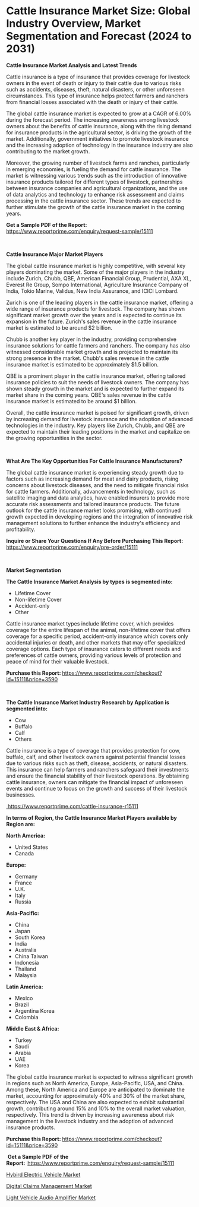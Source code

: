 <p><h1>Cattle Insurance Market Size: Global Industry Overview, Market Segmentation and Forecast (2024 to 2031)</h1></p><p><strong>Cattle Insurance Market Analysis and Latest Trends</strong></p>
<p><p>Cattle insurance is a type of insurance that provides coverage for livestock owners in the event of death or injury to their cattle due to various risks such as accidents, diseases, theft, natural disasters, or other unforeseen circumstances. This type of insurance helps protect farmers and ranchers from financial losses associated with the death or injury of their cattle.</p><p>The global cattle insurance market is expected to grow at a CAGR of 6.00% during the forecast period. The increasing awareness among livestock owners about the benefits of cattle insurance, along with the rising demand for insurance products in the agricultural sector, is driving the growth of the market. Additionally, government initiatives to promote livestock insurance and the increasing adoption of technology in the insurance industry are also contributing to the market growth.</p><p>Moreover, the growing number of livestock farms and ranches, particularly in emerging economies, is fueling the demand for cattle insurance. The market is witnessing various trends such as the introduction of innovative insurance products tailored for different types of livestock, partnerships between insurance companies and agricultural organizations, and the use of data analytics and technology to enhance risk assessment and claims processing in the cattle insurance sector. These trends are expected to further stimulate the growth of the cattle insurance market in the coming years.</p></p>
<p><strong>Get a Sample PDF of the Report:&nbsp;</strong> <a href="https://www.reportprime.com/enquiry/request-sample/15111">https://www.reportprime.com/enquiry/request-sample/15111</a></p>
<p>&nbsp;</p>
<p><strong>Cattle Insurance Major Market Players</strong></p>
<p><p>The global cattle insurance market is highly competitive, with several key players dominating the market. Some of the major players in the industry include Zurich, Chubb, QBE, American Financial Group, Prudential, AXA XL, Everest Re Group, Sompo International, Agriculture Insurance Company of India, Tokio Marine, Validus, New India Assurance, and ICICI Lombard.</p><p>Zurich is one of the leading players in the cattle insurance market, offering a wide range of insurance products for livestock. The company has shown significant market growth over the years and is expected to continue its expansion in the future. Zurich's sales revenue in the cattle insurance market is estimated to be around $2 billion.</p><p>Chubb is another key player in the industry, providing comprehensive insurance solutions for cattle farmers and ranchers. The company has also witnessed considerable market growth and is projected to maintain its strong presence in the market. Chubb's sales revenue in the cattle insurance market is estimated to be approximately $1.5 billion.</p><p>QBE is a prominent player in the cattle insurance market, offering tailored insurance policies to suit the needs of livestock owners. The company has shown steady growth in the market and is expected to further expand its market share in the coming years. QBE's sales revenue in the cattle insurance market is estimated to be around $1 billion.</p><p>Overall, the cattle insurance market is poised for significant growth, driven by increasing demand for livestock insurance and the adoption of advanced technologies in the industry. Key players like Zurich, Chubb, and QBE are expected to maintain their leading positions in the market and capitalize on the growing opportunities in the sector.</p></p>
<p>&nbsp;</p>
<p><strong>What Are The Key Opportunities For Cattle Insurance Manufacturers?</strong></p>
<p><p>The global cattle insurance market is experiencing steady growth due to factors such as increasing demand for meat and dairy products, rising concerns about livestock diseases, and the need to mitigate financial risks for cattle farmers. Additionally, advancements in technology, such as satellite imaging and data analytics, have enabled insurers to provide more accurate risk assessments and tailored insurance products. The future outlook for the cattle insurance market looks promising, with continued growth expected in developing regions and the integration of innovative risk management solutions to further enhance the industry's efficiency and profitability.</p></p>
<p><strong>Inquire or Share Your Questions If Any Before Purchasing This Report:</strong> <a href="https://www.reportprime.com/enquiry/pre-order/15111">https://www.reportprime.com/enquiry/pre-order/15111</a></p>
<p>&nbsp;</p>
<p><strong>Market Segmentation</strong></p>
<p><strong>The Cattle Insurance Market Analysis by types is segmented into:</strong></p>
<p><ul><li>Lifetime Cover</li><li>Non-lifetime Cover</li><li>Accident-only</li><li>Other</li></ul></p>
<p><p>Cattle insurance market types include lifetime cover, which provides coverage for the entire lifespan of the animal, non-lifetime cover that offers coverage for a specific period, accident-only insurance which covers only accidental injuries or death, and other markets that may offer specialized coverage options. Each type of insurance caters to different needs and preferences of cattle owners, providing various levels of protection and peace of mind for their valuable livestock.</p></p>
<p><strong>Purchase this Report:&nbsp;</strong><a href="https://www.reportprime.com/checkout?id=15111&price=3590">https://www.reportprime.com/checkout?id=15111&price=3590</a></p>
<p>&nbsp;</p>
<p><strong>The Cattle Insurance Market Industry Research by Application is segmented into:</strong></p>
<p><ul><li>Cow</li><li>Buffalo</li><li>Calf</li><li>Others</li></ul></p>
<p><p>Cattle insurance is a type of coverage that provides protection for cow, buffalo, calf, and other livestock owners against potential financial losses due to various risks such as theft, disease, accidents, or natural disasters. This insurance can help farmers and ranchers safeguard their investments and ensure the financial stability of their livestock operations. By obtaining cattle insurance, owners can mitigate the financial impact of unforeseen events and continue to focus on the growth and success of their livestock businesses.</p></p>
<p><a href="https://www.reportprime.com/cattle-insurance-r15111">&nbsp;https://www.reportprime.com/cattle-insurance-r15111</a></p>
<p><strong>In terms of Region, the Cattle Insurance Market Players available by Region are:</strong></p>
<p>
    <p> <strong> North America: </strong>
        <ul>
            <li>United States</li>
            <li>Canada</li>
        </ul>
        </p> 
    <p> <strong> Europe: </strong>
        <ul>
            <li>Germany</li>
            <li>France</li>
            <li>U.K.</li>
            <li>Italy</li>
            <li>Russia</li>
        </ul>
        </p> 
    <p> <strong> Asia-Pacific: </strong>
        <ul>
            <li>China</li>
            <li>Japan</li>
            <li>South Korea</li>
            <li>India</li>
            <li>Australia</li>
            <li>China Taiwan</li>
            <li>Indonesia</li>
            <li>Thailand</li>
            <li>Malaysia</li>
        </ul>
        </p> 
    <p> <strong> Latin America: </strong>
        <ul>
            <li>Mexico</li>
            <li>Brazil</li>
            <li>Argentina Korea</li>
            <li>Colombia</li>
        </ul>
        </p> 
    <p> <strong> Middle East & Africa: </strong>
        <ul>
            <li>Turkey</li>
            <li>Saudi</li>
            <li>Arabia</li>
            <li>UAE</li>
            <li>Korea</li>
        </ul>
    </p>
    </p>
<p><p>The global cattle insurance market is expected to witness significant growth in regions such as North America, Europe, Asia-Pacific, USA, and China. Among these, North America and Europe are anticipated to dominate the market, accounting for approximately 40% and 30% of the market share, respectively. The USA and China are also expected to exhibit substantial growth, contributing around 15% and 10% to the overall market valuation, respectively. This trend is driven by increasing awareness about risk management in the livestock industry and the adoption of advanced insurance products.</p></p>
<p><strong>Purchase this Report: </strong><a href="https://www.reportprime.com/checkout?id=15111&price=3590">https://www.reportprime.com/checkout?id=15111&price=3590</a></p>
<p>&nbsp;<strong>Get a Sample PDF of the Report:&nbsp;&nbsp;</strong><a href="https://www.reportprime.com/enquiry/request-sample/15111">https://www.reportprime.com/enquiry/request-sample/15111</a></p>
<p><strong></strong></p>
<p><p><a href="https://www.linkedin.com/pulse/hybird-electric-vehicle-market-size-share-amp-trends-analysis-yzqme?trackingId=3aUuvvKqwzotVvle3Bql9A%3D%3D">Hybird Electric Vehicle Market</a></p><p><a href="https://github.com/sofayahoo2023/Market-Research-Report-List-4/blob/main/digital-claims-management-market.md">Digital Claims Management Market</a></p><p><a href="https://www.linkedin.com/pulse/light-vehicle-audio-amplifier-market-research-report-provides-fdd2e?trackingId=wzvXorgv3Ddj2l9qypSE9w%3D%3D">Light Vehicle Audio Amplifier Market</a></p></p>